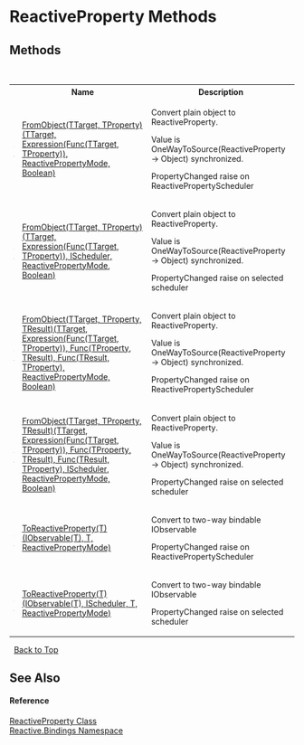 # ReactiveProperty Methods
 


## Methods
&nbsp;<table><tr><th></th><th>Name</th><th>Description</th></tr><tr><td>![Public method](media/pubmethod.gif "Public method")![Static member](media/static.gif "Static member")</td><td><a href="59c24026-b3e4-30db-b675-d68b35592f4a">FromObject(TTarget, TProperty)(TTarget, Expression(Func(TTarget, TProperty)), ReactivePropertyMode, Boolean)</a></td><td>

Convert plain object to ReactiveProperty.

Value is OneWayToSource(ReactiveProperty -> Object) synchronized.

PropertyChanged raise on ReactivePropertyScheduler</td></tr><tr><td>![Public method](media/pubmethod.gif "Public method")![Static member](media/static.gif "Static member")</td><td><a href="8488c325-3df0-9829-bc25-d2edc7b40e9f">FromObject(TTarget, TProperty)(TTarget, Expression(Func(TTarget, TProperty)), IScheduler, ReactivePropertyMode, Boolean)</a></td><td>

Convert plain object to ReactiveProperty.

Value is OneWayToSource(ReactiveProperty -> Object) synchronized.

PropertyChanged raise on selected scheduler</td></tr><tr><td>![Public method](media/pubmethod.gif "Public method")![Static member](media/static.gif "Static member")</td><td><a href="dda47423-490d-88b3-e256-681f70718bfb">FromObject(TTarget, TProperty, TResult)(TTarget, Expression(Func(TTarget, TProperty)), Func(TProperty, TResult), Func(TResult, TProperty), ReactivePropertyMode, Boolean)</a></td><td>

Convert plain object to ReactiveProperty.

Value is OneWayToSource(ReactiveProperty -> Object) synchronized.

PropertyChanged raise on ReactivePropertyScheduler</td></tr><tr><td>![Public method](media/pubmethod.gif "Public method")![Static member](media/static.gif "Static member")</td><td><a href="8de661d1-1cac-31ea-735e-1e98e00182ec">FromObject(TTarget, TProperty, TResult)(TTarget, Expression(Func(TTarget, TProperty)), Func(TProperty, TResult), Func(TResult, TProperty), IScheduler, ReactivePropertyMode, Boolean)</a></td><td>

Convert plain object to ReactiveProperty.

Value is OneWayToSource(ReactiveProperty -> Object) synchronized.

PropertyChanged raise on selected scheduler</td></tr><tr><td>![Public method](media/pubmethod.gif "Public method")![Static member](media/static.gif "Static member")</td><td><a href="47c019c4-7e85-9d21-f3d2-b30c53f665e9">ToReactiveProperty(T)(IObservable(T), T, ReactivePropertyMode)</a></td><td>

Convert to two-way bindable IObservable<T>

PropertyChanged raise on ReactivePropertyScheduler</td></tr><tr><td>![Public method](media/pubmethod.gif "Public method")![Static member](media/static.gif "Static member")</td><td><a href="6c385f23-f6a6-97a9-ff71-ec3ae911635e">ToReactiveProperty(T)(IObservable(T), IScheduler, T, ReactivePropertyMode)</a></td><td>

Convert to two-way bindable IObservable<T>

PropertyChanged raise on selected scheduler</td></tr></table>&nbsp;
<a href="#reactiveproperty-methods">Back to Top</a>

## See Also


#### Reference
<a href="ace2c938-d77c-5f37-c681-347205251571">ReactiveProperty Class</a><br /><a href="c3971206-685a-088e-bb60-d89f59135b99">Reactive.Bindings Namespace</a><br />